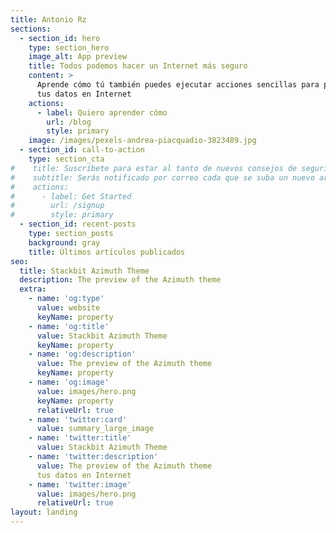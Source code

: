 ```yaml
---
title: Antonio Rz
sections:
  - section_id: hero
    type: section_hero
    image_alt: App preview
    title: Todos podemos hacer un Internet más seguro
    content: >
      Aprende cómo tú también puedes ejecutar acciones sencillas para proteger
      tus datos en Internet
    actions:
      - label: Quiero aprender cómo
        url: /blog
        style: primary
    image: /images/pexels-andrea-piacquadio-3823489.jpg
  - section_id: call-to-action
    type: section_cta
#    title: Suscríbete para estar al tanto de nuevos consejos de seguridad informática
#    subtitle: Serás notificado por correo cada que se suba un nuevo artículo
#    actions:
#      - label: Get Started
#        url: /signup
#        style: primary
  - section_id: recent-posts
    type: section_posts
    background: gray
    title: Últimos artículos publicados
seo:
  title: Stackbit Azimuth Theme
  description: The preview of the Azimuth theme
  extra:
    - name: 'og:type'
      value: website
      keyName: property
    - name: 'og:title'
      value: Stackbit Azimuth Theme
      keyName: property
    - name: 'og:description'
      value: The preview of the Azimuth theme
      keyName: property
    - name: 'og:image'
      value: images/hero.png
      keyName: property
      relativeUrl: true
    - name: 'twitter:card'
      value: summary_large_image
    - name: 'twitter:title'
      value: Stackbit Azimuth Theme
    - name: 'twitter:description'
      value: The preview of the Azimuth theme
      tus datos en Internet
    - name: 'twitter:image'
      value: images/hero.png
      relativeUrl: true
layout: landing
---
```

